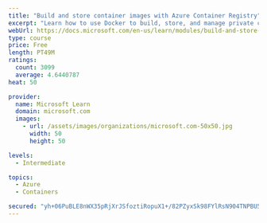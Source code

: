 ```yaml
---
title: "Build and store container images with Azure Container Registry"
excerpt: "Learn how to use Docker to build, store, and manage private container images with the Azure Container Registry."
webUrl: https://docs.microsoft.com/en-us/learn/modules/build-and-store-container-images/
type: course
price: Free
length: PT49M
ratings:
  count: 3099
  average: 4.6440787
heat: 50

provider:
  name: Microsoft Learn
  domain: microsoft.com
  images:
    - url: /assets/images/organizations/microsoft.com-50x50.jpg
      width: 50
      height: 50

levels:
  - Intermediate

topics:
  - Azure
  - Containers

secured: "yh+06PuBLE8nWX35pRjXrJSfoztiRopuX1+/82PZyxSk98FYlRsN904TNPBU5pbsdtbTbPBRTmM9KlaYwGqkdWUq7QWoGDsBx8rRblwFXxkjKya42zHrugaEbUnTG5HB6HuGNx2oVF46cvUlvhhyNgt5VG4Can4+JLaFqO2TFkVtFXirO7H6HpfKNVgQVyA11jmBShrV+SGc01AHQcVImdevPfEYVqJYvkxTc6uB3t7xiOFfgmA4zyFBJra9aZ+aDsYcRirea58LFiBgjgTSKd1dt8xHISA3trn29m2PRyBES6PkQV+yoCnsX1/g5SjInzIA1NE+Uz0ki6bSLx2t4nvcr6XEndBH1NHsTCht324uQ4/hBSOhHCMLe7V6sqrDcZ9tLjE5aWbxWzc19oNHYnfuXT8OmcNJPJykRdRIIa8=;Pc4Pw9GXiLOLZHkxJRGHuQ=="
---
```


